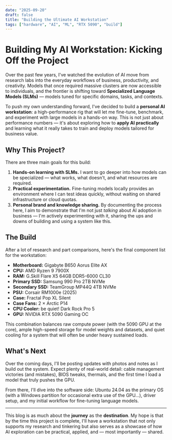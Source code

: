 ```yaml
---
date: "2025-09-20"
draft: false
title: "Building the Ultimate AI Workstation"
tags: ["hardware", "AI", "ML", "RTX 5090", "build"]
---
```


# Building My AI Workstation: Kicking Off the Project

Over the past few years, I've watched the evolution of AI move from research labs into the everyday workflows of business, productivity, and creativity. Models that once required massive clusters are now accessible to individuals, and the frontier is shifting toward **Specialized Language Models (SLMs)** — models tuned for specific domains, tasks, and contexts.  

To push my own understanding forward, I've decided to build a **personal AI workstation**: a high-performance rig that will let me fine-tune, benchmark, and experiment with large models in a hands-on way. This is not just about performance numbers — it's about exploring how to **apply AI practically** and learning what it really takes to train and deploy models tailored for business value.

## Why This Project?

There are three main goals for this build:

1. **Hands-on learning with SLMs.** I want to go deeper into how models can be specialized — what works, what doesn't, and what resources are required.  
2. **Practical experimentation.** Fine-tuning models locally provides an environment where I can test ideas quickly, without waiting on shared infrastructure or cloud quotas.  
3. **Personal brand and knowledge sharing.** By documenting the process here, I aim to demonstrate that I'm not just *talking* about AI adoption in business — I'm actively experimenting with it, sharing the ups and downs of building and using a system like this.

## The Build

After a lot of research and part comparisons, here's the final component list for the workstation:

- **Motherboard:** Gigabyte B650 Aorus Elite AX  
- **CPU:** AMD Ryzen 9 7900X  
- **RAM:** G.Skill Flare X5 64GB DDR5-6000 CL30  
- **Primary SSD:** Samsung 990 Pro 2TB NVMe  
- **Secondary SSD:** TeamGroup MP44Q 4TB NVMe  
- **PSU:** Corsair RM1000e (2025)  
- **Case:** Fractal Pop XL Silent  
- **Case Fans:** 2 × Arctic P14  
- **CPU Cooler:** be quiet! Dark Rock Pro 5  
- **GPU:** NVIDIA RTX 5090 Gaming OC  

This combination balances raw compute power (with the 5090 GPU at the core), ample high-speed storage for model weights and datasets, and quiet cooling for a system that will often be under heavy sustained loads.

## What's Next

Over the coming days, I'll be posting updates with photos and notes as I build out the system. Expect plenty of real-world detail: cable management victories (and mistakes), BIOS tweaks, thermals, and the first time I load a model that truly pushes the GPU.  

From there, I'll dive into the software side: Ubuntu 24.04 as the primary OS (with a Windows partition for occasional extra use of the GPU...), driver setup, and my initial workflow for fine-tuning language models.

---

This blog is as much about the **journey** as the **destination**. My hope is that by the time this project is complete, I'll have a workstation that not only supports my research and tinkering but also serves as a showcase of how AI exploration can be practical, applied, and — most importantly — shared.
